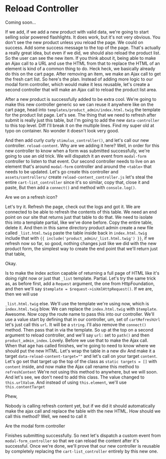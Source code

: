 # Reload Controller

Coming soon...

If we add, if we add a new product with valid data, we're going to start selling
solar powered flashlights. It does work, but it's not very obvious. You don't see the
new product unless you reload the page. We could on success. Add some success message
to the top of the page. That's actually a really great idea, but even if we did, we
should also reload the product list. So the user can see the new item. If you think
about it, being able to make an Ajax call to a URL and use the HTML from that to
replace the HTML of an element is kind of a common thing to do. Heck heck, we
basically already do this on the cart page. After removing an item, we make an Ajax
call to get the fresh cart list. So here's the plan. Instead of adding more logic to
our modal form controller, which would make it less reusable, let's create a second
controller that will make an Ajax call to reload the product list area.

After a new product is successfully added to be extra cool. We're going to make this
new controller generic so we can reuse it anywhere like on the cart page, head into
`templates/product_admin/index.html.twig` the template for the product list
page. Let's see. The thing that we need to refresh after submit is really just this
table, but I'm going to add the new `data-controller` to this top level. Diff I'll
break it on the multiple lines. Find my super old at typo on container. No wonder it
doesn't look very good.

And then add curly curly `stimulus_controller()`, and let's call our new
controller. `reload-content`. Why are we adding it here? Well, in order for
this new controller to know when a form was submitted successfully, we're going to
use an old trick. We will dispatch it an event from `modal-form` controller to listen
to that event. Our second controller needs to live on an element that's around 
`modal-form` controller and around the `<table>` that needs to be updated. Let's go create this
controller and `assets/controllers/` create `reload-content_controller.js`
let's steal the entire `cart-list_controller` since it's so similar, copy that,
close it and paste, But then add a `connect()` and method with `console.log()`.

Are we on a refresh icon?

Let's try it. Refresh the page, check out the logs and got it. We are connected to be
able to refresh the contents of this table. We need an end point on our site that
returns just that table to do that. We need to isolate this into a template partial,
like we've done before. Copy the entire table, delete it. And then in this same
directory product admin create a new file called `_list.html.twig`
paste the table inside back in `index.html.twig` include that with
`{{ include('product_admin/_list.html.twig') }}`, if we refresh now so
far, so good, nothing changes just like we did with the new product form, the
simplest way to create the end point that we'll return just that table,

Okay.

Is to make the index action capable of returning a full page of HTML like it's doing
right now or just that `_list` template. Partial. Let's try the same trick
as, as before first, add a `Request` argument, the one from HttpFoundation, and then
we'll say `$template = $request->isXmlHttpRequest()`. If we are, then we will use 

`_list.html.twig` else. We'll use the template we're using now,
which is `index.html.twig` blow. We can replace the `index.html.twig`
with `$template`. Awesome. Now copy the route name to pass this into our controller.
We'll use a value start by defining that in our controller, um, set of `cartRefreshUrl`
let's just call this `url`. It will be a `string`. I'll also
remove the `connect()` method. Then pass that in via the template. So up at the top on a
second argument to reload controller, and we'll say `url:` set to `path()` and then
`product_admin_index`. Lovely. Before we use that to make the Ajax call. When that age
has called finishes, we're going to need to know where we should put the new HTML.
Let's wrap the table in a new div And make it a target `data-reload-content-target=""`
and let's call on your target `content`. Let's go set that
target up the top of the class as `static targets = []` with `content`
inside, and now make the Ajax call rename this method to `refreshContent` We're not
using this method to anywhere, but we will soon. And let's see, we don't need to add
this class. The value changed to `this.urlValue`. And instead of using
`this.element`, we'll use `this.contentTarget`

Phew,

Nobody is calling refresh content yet, but if we did it should automatically make the
ajax call and replace the table with the new HTML. How should we call this method?
Well, we need to call it

Are the modal form controller

Finishes submitting successfully. So next let's dispatch a custom event from 
`modal-form_controller` so that we can reload the content after it's successful. Once we're
done, we'll prove that our new controller is reusable by completely replacing the
`cart-list_controller` entirely by this new one.

